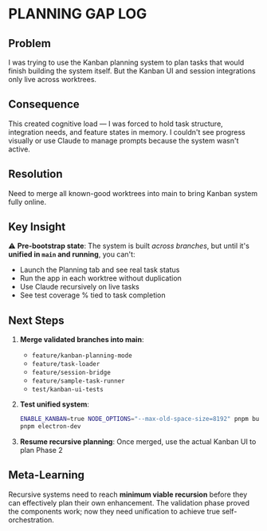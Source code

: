 # PLANNING GAP LOG

## Problem
I was trying to use the Kanban planning system to plan tasks that would finish building the system itself. But the Kanban UI and session integrations only live across worktrees.

## Consequence
This created cognitive load — I was forced to hold task structure, integration needs, and feature states in memory. I couldn't see progress visually or use Claude to manage prompts because the system wasn't active.

## Resolution
Need to merge all known-good worktrees into main to bring Kanban system fully online.

## Key Insight
⚠️ **Pre-bootstrap state**: The system is built *across branches*, but until it's **unified in `main` and running**, you can't:
* Launch the Planning tab and see real task status
* Run the app in each worktree without duplication
* Use Claude recursively on live tasks
* See test coverage % tied to task completion

## Next Steps
1. **Merge validated branches into main**:
   - `feature/kanban-planning-mode`
   - `feature/task-loader`
   - `feature/session-bridge`
   - `feature/sample-task-runner`
   - `test/kanban-ui-tests`

2. **Test unified system**:
   ```bash
   ENABLE_KANBAN=true NODE_OPTIONS="--max-old-space-size=8192" pnpm build
   pnpm electron-dev
   ```

3. **Resume recursive planning**: Once merged, use the actual Kanban UI to plan Phase 2

## Meta-Learning
Recursive systems need to reach **minimum viable recursion** before they can effectively plan their own enhancement. The validation phase proved the components work; now they need unification to achieve true self-orchestration.